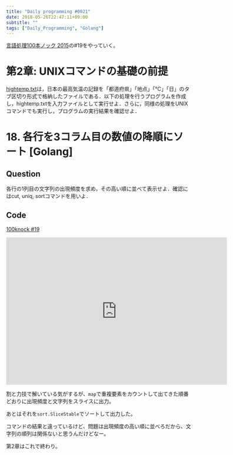 ```yaml
---
title: "Daily programming #0021"
date: 2018-05-26T22:47:11+09:00
subtitle: ""
tags: ["Daily_Programming", "Golang"]
---
```


[言語処理100本ノック 2015][100knock]の#19をやっていく。

# 第2章: UNIXコマンドの基礎の前提

[hightemp.txt][inputfile]は，日本の最高気温の記録を「都道府県」「地点」「℃」「日」のタブ区切り形式で格納したファイルである．以下の処理を行うプログラムを作成し，hightemp.txtを入力ファイルとして実行せよ．さらに，同様の処理をUNIXコマンドでも実行し，プログラムの実行結果を確認せよ．

# 18. 各行を3コラム目の数値の降順にソート [Golang]

## Question

各行の1列目の文字列の出現頻度を求め，その高い順に並べて表示せよ．確認にはcut, uniq, sortコマンドを用いよ．

## Code

[100knock #19][snipet]

<iframe src='https://glot.io/snippets/f19ft5aej7/embed' frameborder='0' scrolling='no' sandbox='allow-forms allow-pointer-lock allow-popups allow-same-origin allow-scripts' width='600' height='400'></iframe>

割と力技で解いている気がするが、`map`で重複要素をカウントして出てきた順番どおりに出現頻度と文字列をスライスに出力。

あとはそれを`sort.SliceStable`でソートして出力した。

コマンドの結果と違っているけど、問題は出現頻度の高い順に並べろだから、文字列の順列は関係ないと思うんだけどなー。

第2章はこれで終わり。

[100knock]:http://www.cl.ecei.tohoku.ac.jp/nlp100/#ch2
[inputfile]:http://www.cl.ecei.tohoku.ac.jp/nlp100/data/hightemp.txt
[snipet]:https://glot.io/snippets/f19ft5aej7
